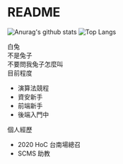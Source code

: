 # README

![Anurag's github stats](https://github-readme-stats.vercel.app/api?username=Rukiren&theme=vue-dark)
![Top Langs](https://github-readme-stats.vercel.app/api/top-langs/?username=Rukiren&layout=compact&theme=vue-dark)

白兔  
不是兔子  
不要問我兔子怎麼叫  
目前程度  
- 演算法競程
- 資安新手
- 前端新手
- 後端入門中  

個人經歷  
- 2020 HoC 台南場總召
- SCMS 助教
